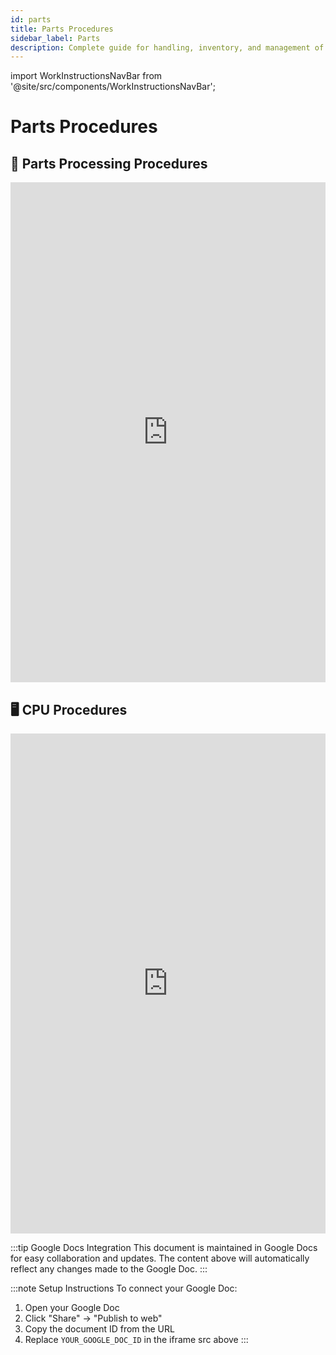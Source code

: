 ```yaml
---
id: parts
title: Parts Procedures
sidebar_label: Parts
description: Complete guide for handling, inventory, and management of parts and components including erasure procedures
---
```


import WorkInstructionsNavBar from '@site/src/components/WorkInstructionsNavBar';

<WorkInstructionsNavBar />

# Parts Procedures

## 🔧 **Parts Processing Procedures**

<iframe 
  src="https://docs.google.com/document/d/e/2PACX-1vSv6Q1cZegldbSQkuvdbHiL2SRFxeVod4cOsth5iNpylimdj3rAgtonx8sBgn9t7LvDJRYaR9W5n8dn/pub?embedded=true"
  width="100%" 
  height="800px" 
  frameBorder="0"
  style={{border: "none"}}>
</iframe>

## 🖥️ **CPU Procedures**

<iframe 
  src="https://docs.google.com/document/d/e/2PACX-1vQECXPc-EKPCpkCjQdxd-nmzAv8ILuwDXHMAFXwk2NpH8RjcYbJLFv1bQILG456t_XgTVLdDF0Hu5Tv/pub?embedded=true"
  width="100%" 
  height="800px" 
  frameBorder="0"
  style={{border: "none"}}>
</iframe>

:::tip Google Docs Integration
This document is maintained in Google Docs for easy collaboration and updates. The content above will automatically reflect any changes made to the Google Doc.
:::

:::note Setup Instructions
To connect your Google Doc:
1. Open your Google Doc
2. Click "Share" → "Publish to web"
3. Copy the document ID from the URL
4. Replace `YOUR_GOOGLE_DOC_ID` in the iframe src above
:::


